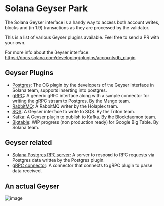 # Solana Geyser Park

The Solana Geyser interface is a handy way to access both account writes, blocks and (in 1.9) transactions as they are processed by the validator.

This is a list of various Geyser plugins available. Feel free to send a PR with your own.

For more info about the Geyser interface: https://docs.solana.com/developing/plugins/accountsdb_plugin 

## Geyser Plugins

 * [Postgres](https://github.com/solana-labs/solana-accountsdb-plugin-postgres): The OG plugin by the developers of the Geyser interface in Solana team, supports inserting into postgres.
 * [gRPC](https://github.com/ckamm/solana-accountsdb-connector): A generic gRPC interface along with a sample connector for writing the gRPC stream to Postgres. By the Mango team.
 * [RabbitMQ](https://github.com/holaplex/solana-indexer/tree/dev/crates/accountsdb-rabbitmq): A RabbitMQ writer by the Holaplex team.
 * [SQS](https://github.com/rpcpool/solana-accountsdb-sqs): A Geyser interface to write to SQS. By the Triton team.
 * [Kafka](https://github.com/Blockdaemon/solana-accountsdb-plugin-kafka): A Geyser plugin to publish to Kafka. By the Blockdaemon team.
 * [Bigtable](https://github.com/lijunwangs/solana-accountsdb-plugin-bigtable): WIP progress (non production ready) for Google Big Table. By Solana team.

## Geyser related

 * [Solana Postgres RPC server](https://github.com/lijunwangs/solana-postgres-rpc-server): A server to respond to RPC requests via Postgres data written by the Postgres plugin.
 * [gRPC connector](https://github.com/ckamm/solana-accountsdb-connector/tree/master/connector-mango): A connector that connects to gRPC plugin to parse data received.

## An actual Geyser

![image](https://user-images.githubusercontent.com/5172293/158663966-af7fedb8-e581-4176-8191-33884ff3389a.png)
